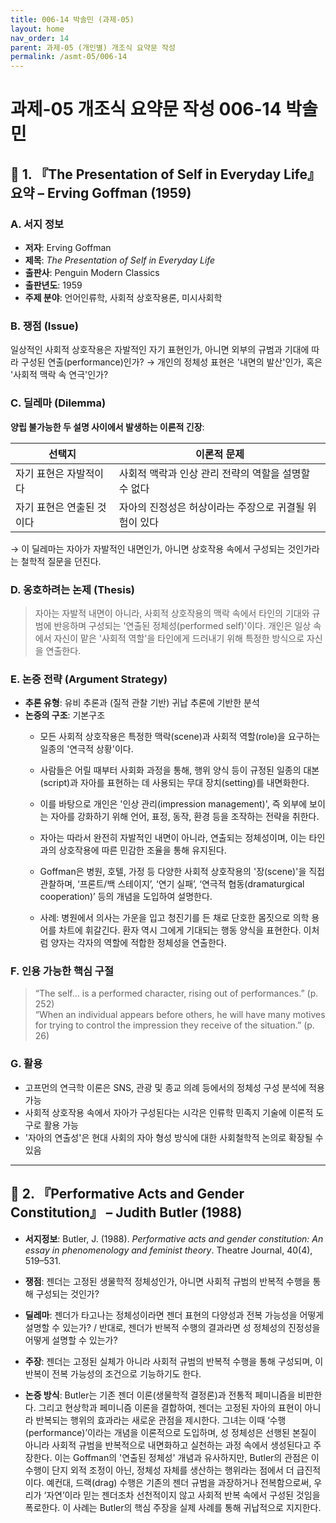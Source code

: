```yaml
---
title: 006-14 박솔민 (과제-05)
layout: home
nav_order: 14
parent: 과제-05 (개인별) 개조식 요약문 작성
permalink: /asmt-05/006-14
---
```


# 과제-05 개조식 요약문 작성 006-14 박솔민

## 📘 1. 『The Presentation of Self in Everyday Life』 요약 – Erving Goffman (1959)

### A. 서지 정보  
- **저자**: Erving Goffman  
- **제목**: *The Presentation of Self in Everyday Life*  
- **출판사**: Penguin Modern Classics 
- **출판년도**: 1959  
- **주제 분야**: 언어인류학, 사회적 상호작용론, 미시사회학


### B. 쟁점 (Issue)  
일상적인 사회적 상호작용은 자발적인 자기 표현인가, 아니면 외부의 규범과 기대에 따라 구성된 연출(performance)인가?
→ 개인의 정체성 표현은 '내면의 발산'인가, 혹은 '사회적 맥락 속 연극'인가?


### C. 딜레마 (Dilemma)  
**양립 불가능한 두 설명 사이에서 발생하는 이론적 긴장**:

| 선택지 | 이론적 문제 |
|--------|-------------|
| 자기 표현은 자발적이다 | 사회적 맥락과 인상 관리 전략의 역할을 설명할 수 없다 |
| 자기 표현은 연출된 것이다 | 자아의 진정성은 허상이라는 주장으로 귀결될 위험이 있다 |

→ 이 딜레마는 자아가 자발적인 내면인가, 아니면 상호작용 속에서 구성되는 것인가라는 철학적 질문을 던진다.


### D. 옹호하려는 논제 (Thesis)  
> 자아는 자발적 내면이 아니라, 사회적 상호작용의 맥락 속에서 타인의 기대와 규범에 반응하며 구성되는 '연출된 정체성(performed self)'이다. 개인은 일상 속에서 자신이 맡은 '사회적 역할'을 타인에게 드러내기 위해 특정한 방식으로 자신을 연출한다.


### E. 논증 전략 (Argument Strategy)  
- **추론 유형**: 유비 추론과 (질적 관찰 기반) 귀납 추론에 기반한 분석  
- **논증의 구조**:
  기본구조
  - 모든 사회적 상호작용은 특정한 맥락(scene)과 사회적 역할(role)을 요구하는 일종의 '연극적 상황'이다.
  - 사람들은 어릴 때부터 사회화 과정을 통해, 행위 양식 등이 규정된 일종의 대본(script)과 자아를 표현하는 데 사용되는 무대 장치(setting)를 내면화한다.
  - 이를 바탕으로 개인은 '인상 관리(impression management)', 즉 외부에 보이는 자아를 강화하기 위해 언어, 표정, 동작, 환경 등을 조작하는 전략을 취한다.
  - 자아는 따라서 완전히 자발적인 내면이 아니라, 연출되는 정체성이며, 이는 타인과의 상호작용에 따른 민감한 조율을 통해 유지된다.

  - Goffman은 병원, 호텔, 가정 등 다양한 사회적 상호작용의 '장(scene)'을 직접 관찰하며, ‘프론트/백 스테이지’, ‘연기 실패’, ‘연극적 협동(dramaturgical cooperation)’ 등의 개념을 도입하여 설명한다.
  - 사례: 병원에서 의사는 가운을 입고 청진기를 든 채로 단호한 몸짓으로 의학 용어를 차트에 휘갈긴다. 환자 역시 그에게 기대되는 행동 양식을 표현한다. 이처럼 양자는 각자의 역할에 적합한 정체성을 연출한다.


### F. 인용 가능한 핵심 구절
> “The self... is a performed character, rising out of performances.” (p. 252)  
> “When an individual appears before others, he will have many motives for trying to control the impression they receive of the situation.” (p. 26)


### G. 활용
- 고프먼의 연극학 이론은 SNS, 관광 및 종교 의례 등에서의 정체성 구성 분석에 적용 가능  
- 사회적 상호작용 속에서 자아가 구성된다는 시각은 인류학 민족지 기술에 이론적 도구로 활용 가능 
- '자아의 연출성'은 현대 사회의 자아 형성 방식에 대한 사회철학적 논의로 확장될 수 있음

---

## 📘 2. 『Performative Acts and Gender Constitution』 – Judith Butler (1988)

- **서지정보**: Butler, J. (1988). *Performative acts and gender constitution: An essay in phenomenology and feminist theory*. Theatre Journal, 40(4), 519–531.

- **쟁점**: 젠더는 고정된 생물학적 정체성인가, 아니면 사회적 규범의 반복적 수행을 통해 구성되는 것인가?  
- **딜레마**: 젠더가 타고나는 정체성이라면 젠더 표현의 다양성과 전복 가능성을 어떻게 설명할 수 있는가? / 반대로, 젠더가 반복적 수행의 결과라면 성 정체성의 진정성을 어떻게 설명할 수 있는가?
- **주장**: 젠더는 고정된 실체가 아니라 사회적 규범의 반복적 수행을 통해 구성되며, 이 반복이 전복 가능성의 조건으로 기능하기도 한다.  
- **논증 방식**: Butler는 기존 젠더 이론(생물학적 결정론)과 전통적 페미니즘을 비판한다. 그리고 현상학과 페미니즘 이론을 결합하여, 젠더는 고정된 자아의 표현이 아니라 반복되는 행위의 효과라는 새로운 관점을 제시한다. 그녀는 이때 ‘수행(performance)’이라는 개념을 이론적으로 도입하며, 성 정체성은 선행된 본질이 아니라 사회적 규범을 반복적으로 내면화하고 실천하는 과정 속에서 생성된다고 주장한다. 이는 Goffman의 '연출된 정체성' 개념과 유사하지만, Butler의 관점은 이 수행이 단지 외적 조정이 아닌, 정체성 자체를 생산하는 행위라는 점에서 더 급진적이다. 예컨대, 드랙(drag) 수행은 기존의 젠더 규범을 과장하거나 전복함으로써, 우리가 ‘자연’이라 믿는 젠더조차 선천적이지 않고 사회적 반복 속에서 구성된 것임을 폭로한다. 이 사례는 Butler의 핵심 주장을 실제 사례를 통해 귀납적으로 지지한다.